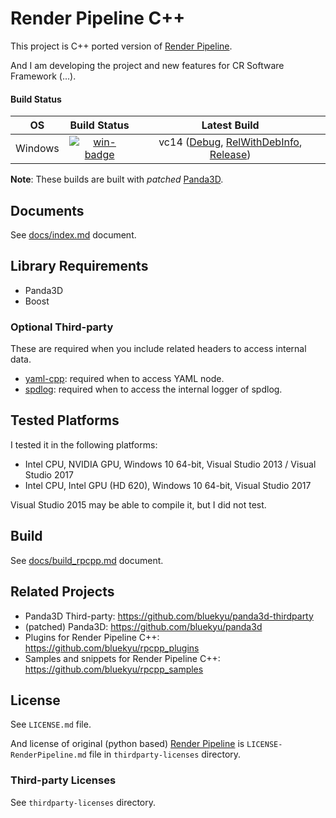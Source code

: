 # Render Pipeline C++

This project is C++ ported version of [Render Pipeline](https://github.com/tobspr/RenderPipeline).

And I am developing the project and new features for CR Software Framework (...).

#### Build Status
| OS       | Build Status             | Latest Build                                                                    |
| :------: | :----------------------: | :-----------------------------------------------------------------------------: |
| Windows  | [![win-badge]][win-link] | vc14 ([Debug][win-debug], [RelWithDebInfo][win-reldeb], [Release][win-release]) |

[win-badge]: https://ci.appveyor.com/api/projects/status/uo5j9rd751aux6l1/branch/master?svg=true "AppVeyor build status"
[win-link]: https://ci.appveyor.com/project/bluekyu/render-pipeline-cpp/branch/master "AppVeyor build link"
[win-debug]: https://ci.appveyor.com/api/projects/bluekyu/render-pipeline-cpp/artifacts/render_pipeline_cpp.7z?branch=master&job=Image%3A+Visual+Studio+2017%3B+Configuration%3A+Debug "Download latest build (Debug)"
[win-reldeb]: https://ci.appveyor.com/api/projects/bluekyu/render-pipeline-cpp/artifacts/render_pipeline_cpp.7z?branch=master&job=Image%3A+Visual+Studio+2017%3B+Configuration%3A+RelWithDebInfo "Download latest build (RelWithDebInfo)"
[win-release]: https://ci.appveyor.com/api/projects/bluekyu/render-pipeline-cpp/artifacts/render_pipeline_cpp.7z?branch=master&job=Image%3A+Visual+Studio+2017%3B+Configuration%3A+Release "Download latest build (Release)"

**Note**: These builds are built with *patched* [Panda3D](https://github.com/bluekyu/panda3d).



## Documents
See [docs/index.md](docs/index.md) document.



## Library Requirements
- Panda3D
- Boost

### Optional Third-party
These are required when you include related headers to access internal data.

- [yaml-cpp](https://github.com/jbeder/yaml-cpp): required when to access YAML node.
- [spdlog](https://github.com/gabime/spdlog): required when to access the internal logger of spdlog.



## Tested Platforms
I tested it in the following platforms:
- Intel CPU, NVIDIA GPU, Windows 10 64-bit, Visual Studio 2013 / Visual Studio 2017
- Intel CPU, Intel GPU (HD 620), Windows 10 64-bit, Visual Studio 2017

Visual Studio 2015 may be able to compile it, but I did not test.


## Build
See [docs/build_rpcpp.md](docs/build_rpcpp.md) document.



## Related Projects
- Panda3D Third-party: https://github.com/bluekyu/panda3d-thirdparty
- (patched) Panda3D: https://github.com/bluekyu/panda3d
- Plugins for Render Pipeline C++: https://github.com/bluekyu/rpcpp_plugins
- Samples and snippets for Render Pipeline C++: https://github.com/bluekyu/rpcpp_samples



## License
See `LICENSE.md` file.

And license of original (python based) [Render Pipeline](https://github.com/tobspr/RenderPipeline)
is `LICENSE-RenderPipeline.md` file in `thirdparty-licenses` directory.

### Third-party Licenses
See `thirdparty-licenses` directory.
